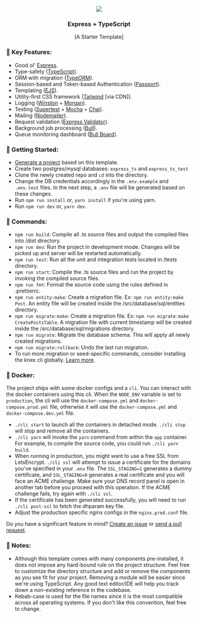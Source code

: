 <p align="center">
  <img src="https://miro.medium.com/max/1400/1*xu6sBN2e6ExZS68FS83hgQ.png">
  <h3 align="center">Express + TypeScript</h3>
  <p align="center">[A Starter Template]</p>
</p>

### 🔑 Key Features:

- Good ol' [Express](https://expressjs.com/).
- Type-safety ([TypeScript](https://www.typescriptlang.org/)).
- ORM with migration ([TypeORM](https://typeorm.io/)).
- Session-based and Token-based Authentication ([Passport](http://www.passportjs.org/)).
- Templating ([EJS](https://ejs.co/)).
- Utility-first CSS framework ([Tailwind](https://tailwindcss.com/) [via CDN]).
- Logging ([Winston](https://github.com/winstonjs/winston) + [Morgan](https://github.com/expressjs/morgan)).
- Testing ([Supertest](https://github.com/visionmedia/supertest) + [Mocha](https://mochajs.org/) + [Chai](https://www.chaijs.com/)).
- Mailing ([Nodemailer](https://nodemailer.com/)).
- Request validation ([Express Validator](https://express-validator.github.io/)).
- Background job processing ([Bull](https://docs.bullmq.io/)).
- Queue monitoring dashboard ([Bull Board](https://github.com/felixmosh/bull-board)).

### 🏁 Getting Started:

- [Generate a project](https://github.com/tanmaymishu/nodejs-starter-ts/generate) based on this template.
- Create two postgres/mysql databases: `express_ts` and `express_ts_test`
- Clone the newly created repo and `cd` into the directory.
- Change the DB credentials accordingly in the `.env.example` and `.env.test` files. In the next step, a `.env` file will be generated based on these changes.
- Run `npm run install` or, `yarn install` if you're using yarn.
- Run `npm run dev` or, `yarn dev`.

### 🤖 Commands:

- `npm run build`: Compile all .ts source files and output the compiled files into /dist directory.
- `npm run dev`: Run the project in development mode. Changes will be picked up and server will be restarted automatically.
- `npm run test`: Run all the unit and integration tests located in /tests directory.
- `npm run start`: Compile the .ts source files and run the project by invoking the compiled source files.
- `npm run fmt`: Format the source code using the rules defined in .prettierrc.
- `npm run entity:make`: Create a migration file. Ex: `npm run entity:make Post`. An entity file will be created inside the /src/database/sql/entities directory.
- `npm run migrate:make`: Create a migration file. Ex: `npm run migrate:make CreatePostsTable`. A migration file with current timestamp will be created inside the /src/database/sql/migrations directory.
- `npm run migrate`: Migrate the database schema. This will apply all newly created migrations.
- `npm run migrate:rollback`: Undo the last run migration.
- To run more migration or seed-specific commands, consider installing the knex cli globally. [Learn more](https://knexjs.org/#Migrations-CLI).

### 🐳 Docker:

The project ships with some docker configs and a `cli`. You can interact with the docker containers using this cli. When the `NODE_ENV` variable is set to `production`, the cli will use the `docker-compose.yml` and `docker-compose.prod.yml` file, otherwise it will use the `docker-compose.yml` and `docker-compose.dev.yml` file.

- `./cli start` to launch all the containers in detached mode. `./cli stop` will stop and remove all the containers.
- `./cli yarn` will invoke the `yarn` command from within the `app` container. For example, to compile the source code, you could run `./cli yarn build`.
- When running in production, you might want to use a free SSL from LetsEncrypt. `./cli ssl` will attempt to issue a certificate for the domains you've specified in your `.env` file. The `SSL_STAGING=1` generates a dummy certificate, and `SSL_STAGING=0` generates a real certificate and you will face an ACME challenge. Make sure your DNS record panel is open in another tab before you proceed with this operation. If the ACME challenge fails, try again with `./cli ssl`.
- If the certificate has been generated successfully, you will need to run `./cli post-ssl` to fetch the dhparam key file.
- Adjust the production specific nginx configs in the `nginx.prod.conf` file.

Do you have a significant feature in mind? [Create an issue](https://github.com/tanmaymishu/nodejs-starter-ts/issues/new) or [send a pull request](https://github.com/tanmaymishu/nodejs-starter-ts/pulls).

### 📝 Notes:

- Although this template comes with many components pre-installed, it does not impose any hard-bound rule on the project structure. Feel free to customize the directory structure and add or remove the components as you see fit for your project. Removing a module will be easier since we're using TypeScript. Any good text editor/IDE will help you track down a non-existing reference in the codebase.
- Kebab-case is used for the file names since it is the most compatible across all operating systems. If you don't like this convention, feel free to change.
